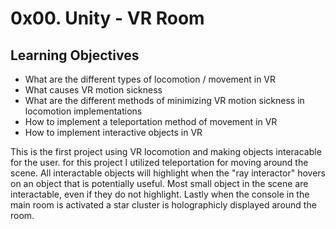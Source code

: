 # 0x00. Unity - VR Room

## Learning Objectives

+ What are the different types of locomotion / movement in VR
+ What causes VR motion sickness
+ What are the different methods of minimizing VR motion sickness in locomotion implementations
+ How to implement a teleportation method of movement in VR
+ How to implement interactive objects in VR

This is the first project using VR locomotion and making objects interacable for the user.  for this project I utilized teleportation for moving around the scene. 
All interactable objects will highlight when the "ray interactor" hovers on an object that is potentially useful. 
Most small object in the scene are interactable, even if they do not highlight. 
Lastly when the console in the main room is activated a star cluster is holographicly displayed around the room.
